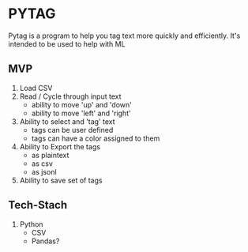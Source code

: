 # PYTAG

Pytag is a program to help you tag text more quickly and efficiently. It's intended to be used to help with ML

## MVP

1. Load CSV
2. Read / Cycle through input text
    - ability to move 'up' and 'down'
    - ability to move 'left' and 'right'
3. Ability to select and 'tag' text
    - tags can be user defined
    - tags can have a color assigned to them
4. Ability to Export the tags
    - as plaintext
    - as csv
    - as jsonl
5. Ability to save set of tags

## Tech-Stach

1. Python
    - CSV
    - Pandas?